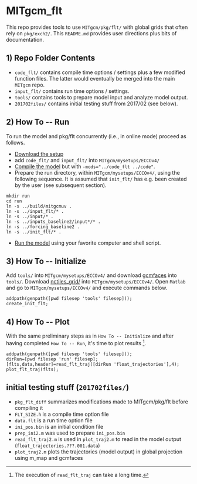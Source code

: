 # MITgcm_flt

This repo provides tools to use `MITgcm/pkg/flt/` with global grids that often rely on `pkg/exch2/`. This `README.md` provides user directions plus bits of documentation.


## 1) Repo Folder Contents

- `code_flt/` contains compile time options / settings plus a few modified function files. The latter would eventually be merged into the main `MITgcm` repo.
- `input_flt/` contains run time options / settings.
- `tools/` contains tools to prepare model input and analyze model output.
- `201702files/` contains initial testing stuff from 2017/02 (see below).


## 2) How To -- Run

To run the model and pkg/flt concurrently (i.e., in online mode) proceed as follows.

- [Download the setup](https://eccov4.readthedocs.io/en/latest/downloads.html)
- add `code_flt/` and `input_flt/` into `MITgcm/mysetups/ECCOv4/`
- [Compile the model](https://eccov4.readthedocs.io/en/latest/runs.html) but with `-mods="../code_flt ../code"`.
- Prepare the run directory, within `MITgcm/mysetups/ECCOv4/`, using the following sequence. It is assumed that `init_flt/` has e.g. been created by the user (see subsequent section).

```
mkdir run
cd run
ln -s ../build/mitgcmuv .
ln -s ../input_flt/* .
ln -s ../input/* .
ln -s ../inputs_baseline2/input*/* .
ln -s ../forcing_baseline2 .
ln -s ../init_flt/* .
```

- [Run the model](https://eccov4.readthedocs.io/en/latest/runs.html) using your favorite computer and shell script.

## 3) How To -- Initialize

Add `tools/` into `MITgcm/mysetups/ECCOv4/` and download [gcmfaces](https://gcmfaces.readthedocs.io/en/latest/) into `tools/`. Download [nctiles_grid/](https://eccov4.readthedocs.io/en/latest/downloads.html) into `MITgcm/mysetups/ECCOv4/`. Open `Matlab` and go to `MITgcm/mysetups/ECCOv4/` and execute commands below.

```
addpath(genpath([pwd filesep 'tools' filesep]));
create_init_flt;
```

## 4) How To -- Plot

With the same preliminary steps as in `How To -- Initialize` and after having completed `How To -- Run`, it's time to plot results [^read_flt_traj]. 


```
addpath(genpath([pwd filesep 'tools' filesep]));
dirRun=[pwd filesep 'run' filesep];
[flts,data,header]=read_flt_traj([dirRun 'float_trajectories'],4);
plot_flt_traj(flts);
```



## initial testing stuff (`201702files/`)


- `pkg_flt_diff` summarizes modifications made to MITgcm/pkg/flt before compiling it
- `FLT_SIZE.h` is a compile time option file
- `data.flt` is a run time option file
- `ini_pos.bin` is an initial condition file
- `prep_ini2.m` was used to prepare `ini_pos.bin`
- `read_flt_traj2.m` is used in `plot_traj2.m` to read in the model output (`float_trajectories.???.001.data`)
- `plot_traj2.m` plots the trajectories (model output) in global projection using m_map and gcmfaces



[^read_flt_traj]: The execution of `read_flt_traj` can take a long time.

